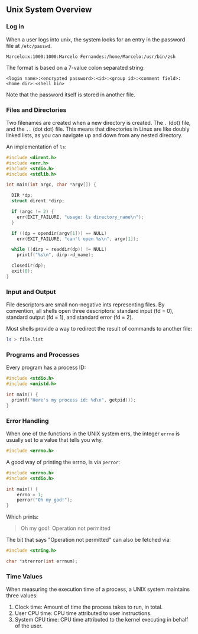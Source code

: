 ## Unix System Overview

### Log in

When a user logs into unix, the system looks for an entry in the password
file at `/etc/passwd`.

```
Marcelo:x:1000:1000:Marcelo Fernandes:/home/Marcelo:/usr/bin/zsh
```

The format is based on a 7-value colon separated string:

```
<login name>:<encrypted password>:<id>:<group id>:<comment field>:<home dir>:<shell bin>
```

Note that the password itself is stored in another file.

### Files and Directories

Two filenames are created when a new directory is created.
The `.` (dot) file, and the `..` (dot dot) file. This means that directories
in Linux are like doubly linked lists, as you can navigate up and down from
any nested directory.

An implementation of `ls`:

```c
#include <dirent.h>
#include <err.h>
#include <stdio.h>
#include <stdlib.h>

int main(int argc, char *argv[]) {

  DIR *dp;
  struct dirent *dirp;

  if (argc != 2) {
    err(EXIT_FAILURE, "usage: ls directory_name\n");
  }

  if ((dp = opendir(argv[1])) == NULL)
    err(EXIT_FAILURE, "can't open %s\n", argv[1]);

  while ((dirp = readdir(dp)) != NULL)
    printf("%s\n", dirp->d_name);

  closedir(dp);
  exit(0);
}
```

### Input and Output

File descriptors are small non-negative ints representing files. By convention,
all shells open three descriptors: standard input (fd = 0), standard output (fd
= 1), and standard error (fd = 2).


Most shells provide a way to redirect the result of commands
to another file:

```sh
ls > file.list
```

### Programs and Processes

Every program has a process ID:

```c
#include <stdio.h>
#include <unistd.h>

int main() {
  printf("Here's my process id: %d\n", getpid());
}
```

### Error Handling

When one of the functions in the UNIX system errs, the integer `errno` is
usually set to a value that tells you why.

```c
#include <errno.h>
```

A good way of printing the errno, is via `perror`:

```c
#include <errno.h>
#include <stdio.h>

int main() {
    errno = 1;
    perror("Oh my god!");
}
```

Which prints:

> Oh my god!: Operation not permitted

The bit that says "Operation not permitted" can also be fetched via:

```c
#include <string.h>

char *strerror(int errnum);
```

### Time Values


When measuring the execution time of a process, a UNIX system maintains three
values:

1. Clock time: Amount of time the process takes to run, in total.
2. User CPU time: CPU time attributed to user instructions.
3. System CPU time: CPU time attributed to the kernel executing in behalf of
   the user.



